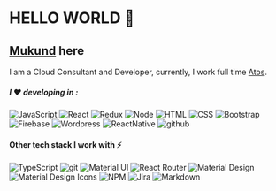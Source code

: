 # HELLO WORLD 👋

## [Mukund](https://www.mukund.fun/) here 

I am a Cloud Consultant and Developer, currently, I work full time [Atos](https://www.atos.net/). <br/>

##### I ❤ developing in :
<p>
<img alt="JavaScript" src="https://img.shields.io/badge/-JavaScript-505050?style=flat&logo=JavaScript&logoColor=F7DF1E" />
<img alt="React" src="https://img.shields.io/badge/-React-61DAFB?style=flat&logo=react&logoColor=white" />
<img alt="Redux" src="https://img.shields.io/badge/-Redux-764ABC?style=flat&logo=redux&logoColor=white" />
<img alt="Node" src="https://img.shields.io/badge/-Node-339933?style=flat&logo=node.js&logoColor=white" />
<img alt="HTML" src="https://img.shields.io/badge/-HTML-E34F26?style=flat&logo=Html5&logoColor=white" />
<img alt="CSS" src="https://img.shields.io/badge/-CSS-1572B6?style=flat&logo=css3&logoColor=white" />
<img alt="Bootstrap" src="https://img.shields.io/badge/-Bootstrap-563D7C?style=flat&logo=bootstrap&logoColor=white" />
<img alt="Firebase" src="https://img.shields.io/badge/-Firebase-FFCA28?style=flat&logo=firebase&logoColor=white" />
<img alt="Wordpress" src="https://img.shields.io/badge/-WordPress-007ACC?style=flat&logo=wordpress&logoColor=white" />
<img alt="ReactNative" src="https://img.shields.io/badge/-React%20Native-61DAFB?style=flat&logo=react&logoColor=white" />
<img alt="github" src="https://img.shields.io/badge/-GitHub-000?style=flat&logo=github&logoColor=white" />
</p>

#### Other tech stack I work with ⚡

<p>
<img alt="TypeScript" src="https://img.shields.io/badge/-TypeScript-007ACC?style=flat&logo=typeScript&logoColor=white" />
<img alt="git" src="https://img.shields.io/badge/-Git-F05032?style=flat&logo=git&logoColor=white" />
<!-- <img alt="gitlab" src="https://img.shields.io/badge/-Gitlab-505050?style=flat&logo=gitlab&logoColor=white" /> -->
<!-- <img alt="Flutter" src="https://img.shields.io/badge/-Flutter-02569B?style=flat&logo=flutter&logoColor=white" /> -->
<!-- <img alt="Dart" src="https://img.shields.io/badge/-Dart-0175C2?style=flat&logo=dart&logoColor=white" /> -->
<!-- <img alt="Angular" src="https://img.shields.io/badge/-Angular-DD0031?style=flat&logo=angular&logoColor=white" /> -->
<!-- <img alt="Svelte" src="https://img.shields.io/badge/-Svelte-FF3E00?style=flat&logo=svelte&logoColor=white" /> -->
<!-- <img alt="jQuery" src="https://img.shields.io/badge/-jQuery-0769AD?style=flat&logo=jQuery&logoColor=white" /> -->
<!-- <img alt="vuetify" src="https://img.shields.io/badge/-Vuetify-1867C0?style=flat&logo=vuetify&logoColor=white" /> -->
<img alt="Material UI" src="https://img.shields.io/badge/-Material UI-0081CB?style=flat&logo=material-ui&logoColor=white" />
<!-- <img alt="Sass" src="https://img.shields.io/badge/-Sass-CC6699?style=flat&logo=sass&logoColor=white" /> -->
<img alt="React Router" src="https://img.shields.io/badge/-React Router-CA4245?style=flat&logo=react-router&logoColor=white" />
<!-- <img alt="D3.js" src="https://img.shields.io/badge/-D3-F9A03C?style=flat&logo=d3.js&logoColor=white" /> -->
<!-- <img alt="Storybook" src="https://img.shields.io/badge/-Storybook-FF4785?style=flat&logo=storybook&logoColor=white" /> -->
<!-- <img alt="Figma" src="https://img.shields.io/badge/-Figma-F24E1E?style=flat&logo=figma&logoColor=white" /> -->
<img alt="Material Design" src="https://img.shields.io/badge/-Material Design-757575?style=flat&logo=material-design&logoColor=white" />
<img alt="Material Design Icons" src="https://img.shields.io/badge/-Material Design Icons-2196F3?style=flat&logo=material-design-icons&logoColor=white" />
<!-- <img alt="Swagger" src="https://img.shields.io/badge/-Swagger-85EA2D?style=flat&logo=swagger&logoColor=white" /> -->
<!-- <img alt="socket.io" src="https://img.shields.io/badge/-Socket.io-010101?style=flat&logo=socket.io&logoColor=white" /> -->
<!-- <img alt="MongoDB" src="https://img.shields.io/badge/-MongoDB-47A248?style=flat&logo=mongodb&logoColor=white" /> -->
<!-- <img alt="Nodemon" src="https://img.shields.io/badge/-Nodemon-76D04B?style=flat&logo=nodemon&logoColor=white" /> -->
<!-- <img alt="Next" src="https://img.shields.io/badge/-Next-000000?style=flat&logo=Next.js&logoColor=white" /> -->
<!-- <img alt="Nuxt" src="https://img.shields.io/badge/-Nuxt-00C58E?style=flat&logo=Nuxt.js&logoColor=white" /> -->
<!-- <img alt="Travis CI" src="https://img.shields.io/badge/-Travis CI-3EAAAF?style=flat&logo=Travis-CI&logoColor=white" /> -->
<!-- <img alt="Heroku" src="https://img.shields.io/badge/-Heroku-430098?style=flat&logo=heroku&logoColor=white" /> -->
<!-- <img alt="Netlify" src="https://img.shields.io/badge/-Netlify-00C7B7?style=flat&logo=netlify&logoColor=white" /> -->
<img alt="NPM" src="https://img.shields.io/badge/-NPM-CB3837?style=flat&logo=npm&logoColor=white" />

<!-- <img alt="Python" src="https://img.shields.io/badge/-Python-3776AB?style=flat&logo=python&logoColor=white" /> -->
<img alt="Jira" src="https://img.shields.io/badge/-Jira-0052CC?style=flat&logo=jira&logoColor=white" />
<img alt="Markdown" src="https://img.shields.io/badge/-Markdown-000000?style=flat&logo=Markdown&logoColor=white" />
<!-- <img alt="Strapi" src="https://img.shields.io/badge/-Strapi-2E7EEA?style=flat&logo=Strapi&logoColor=white" /> -->
</p>
<!--
**gohilmukund/gohilmukund** is a ✨ _special_ ✨ repository because its `README.md` (this file) appears on your GitHub profile.
Here are some ideas to get you started:
- 🔭 I’m currently working on ...
- 🌱 I’m currently learning ...
- 👯 I’m looking to collaborate on ...
- 🤔 I’m looking for help with ...
- 💬 Ask me about ...
- 📫 How to reach me: ...
- 😄 Pronouns: ...
- ⚡ Fun fact: ...
-->
